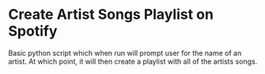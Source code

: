 # Create Artist Songs Playlist on Spotify
Basic python script which when run will prompt user for the name of an artist. At which point, it will then create a playlist with all of the artists songs.

